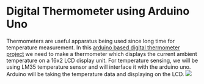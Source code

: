 <h1>Digital Thermometer using Arduino Uno</h1>

Thermometers are useful apparatus being used since long time for temperature measurement. In this <a href="http://circuitdigest.com/microcontroller-projects/digital-thermometer-using-arduino">arduino based digital thermometer project</a> we need to make a thermometer which displays the current ambient temperature on a 16x2 LCD display unit. For temperature sensing, we will be using LM35 temperature sensor and will interface it with the arduino uno. Arduino will be taking the temperature data and displaying on the LCD.
<img src="http://circuitdigest.com/sites/default/files/circuitdiagram_mic/Arduino-Thermometer-Circuit.gif"/>
